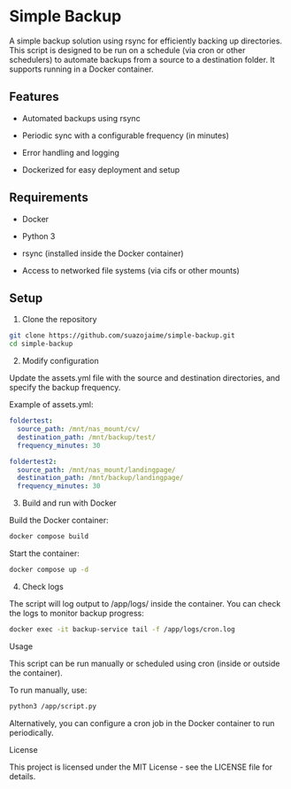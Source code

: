 # Simple Backup

A simple backup solution using rsync for efficiently backing up directories. This script is designed to be run on a schedule (via cron or other schedulers) to automate backups from a source to a destination folder. It supports running in a Docker container.

## Features

- Automated backups using rsync

- Periodic sync with a configurable frequency (in minutes)

- Error handling and logging

- Dockerized for easy deployment and setup

## Requirements

- Docker

- Python 3

- rsync (installed inside the Docker container)

- Access to networked file systems (via cifs or other mounts)

## Setup

1. Clone the repository

```bash
git clone https://github.com/suazojaime/simple-backup.git
cd simple-backup
```
2. Modify configuration

Update the assets.yml file with the source and destination directories, and specify the backup frequency.

Example of assets.yml:

```yml
foldertest:
  source_path: /mnt/nas_mount/cv/
  destination_path: /mnt/backup/test/
  frequency_minutes: 30

foldertest2:
  source_path: /mnt/nas_mount/landingpage/
  destination_path: /mnt/backup/landingpage/
  frequency_minutes: 30
```

3. Build and run with Docker

Build the Docker container:

```bash
docker compose build
```

Start the container:

```bash
docker compose up -d
```

4. Check logs

The script will log output to /app/logs/ inside the container. You can check the logs to monitor backup progress:

```bash
docker exec -it backup-service tail -f /app/logs/cron.log
```
Usage

This script can be run manually or scheduled using cron (inside or outside the container).

To run manually, use:

```bash
python3 /app/script.py
```

Alternatively, you can configure a cron job in the Docker container to run periodically.

License

This project is licensed under the MIT License - see the LICENSE
 file for details.